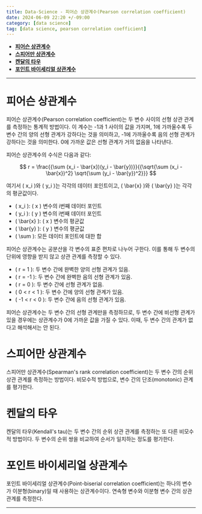 ```yaml
---
title: Data-Science - 피어슨 상관계수(Pearson correlation coefficient)
date: 2024-06-09 22:20 +/-09:00
category: [data science]
tag: [data science, pearson correlation coefficient]
---
```


- [**피어슨 상관계수**](#피어슨-상관계수)
- [**스피어만 상관계수**](#스피어만-상관계수)
- [**켄달의 타우**](#켄달의-타우)
- [**포인트 바이세리얼 상관계수**](#포인트-바이세리얼-상관계수)

---

# **피어슨 상관계수**

피어슨 상관계수(Pearson correlation coefficient)는 두 변수 사이의 선형 상관 관계를 측정하는 통계적 방법이다. 이 계수는 -1과 1 사이의 값을 가지며, 1에 가까울수록 두 변수 간의 양의 선형 관계가 강하다는 것을 의미하고, -1에 가까울수록 음의 선형 관계가 강하다는 것을 의미한다. 0에 가까운 값은 선형 관계가 거의 없음을 나타낸다.

피어슨 상관계수의 수식은 다음과 같다:

$$
r = \frac{{\sum (x_i - \bar{x})(y_i - \bar{y})}}{{\sqrt{\sum (x_i - \bar{x})^2} \sqrt{\sum (y_i - \bar{y})^2}}}
$$

여기서 ( x_i )와 ( y_i )는 각각의 데이터 포인트이고, \( \bar{x} \)와 \( \bar{y} \)는 각각의 평균값이다.

- ( x_i ): ( x ) 변수의 i번째 데이터 포인트
- ( y_i ): ( y ) 변수의 i번째 데이터 포인트
- ( \bar{x} ): ( x ) 변수의 평균값
- ( \bar{y} ): ( y ) 변수의 평균값
- ( \sum ): 모든 데이터 포인트에 대한 합

피어슨 상관계수는 공분산을 각 변수의 표준 편차로 나누어 구한다. 이를 통해 두 변수의 단위에 영향을 받지 않고 상관 관계를 측정할 수 있다.

- ( r = 1 ): 두 변수 간에 완벽한 양의 선형 관계가 있음.
- ( r = -1 ): 두 변수 간에 완벽한 음의 선형 관계가 있음.
- ( r = 0 ): 두 변수 간에 선형 관계가 없음.
- ( 0 < r < 1 ): 두 변수 간에 양의 선형 관계가 있음.
- ( -1 < r < 0 ): 두 변수 간에 음의 선형 관계가 있음.

피어슨 상관계수는 두 변수 간의 선형 관계만을 측정하므로, 두 변수 간에 비선형 관계가 있을 경우에는 상관계수가 0에 가까운 값을 가질 수 있다. 이때, 두 변수 간의 관계가 없다고 해석해서는 안 된다.

# **스피어만 상관계수**
스피어만 상관계수(Spearman's rank correlation coefficient)는 두 변수 간의 순위 상관 관계를 측정하는 방법이다. 비모수적 방법으로, 변수 간의 단조(monotonic) 관계를 평가한다.

# **켄달의 타우**
켄달의 타우(Kendall's tau)는 두 변수 간의 순위 상관 관계를 측정하는 또 다른 비모수적 방법이다. 두 변수의 순위 쌍을 비교하여 순서가 일치하는 정도를 평가한다.

# **포인트 바이세리얼 상관계수**
포인트 바이세리얼 상관계수(Point-biserial correlation coefficient)는 하나의 변수가 이분형(binary)일 때 사용하는 상관계수이다. 연속형 변수와 이분형 변수 간의 상관 관계를 측정한다.

---